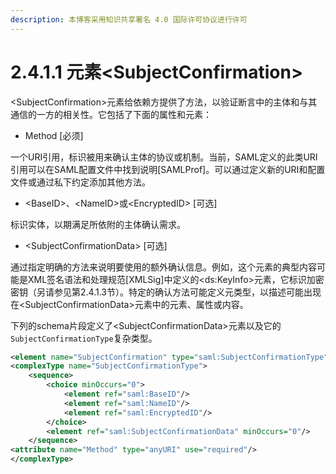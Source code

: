 ```yaml
---
description: 本博客采用知识共享署名 4.0 国际许可协议进行许可
---
```


# 2.4.1.1 元素\<SubjectConfirmation>

\<SubjectConfirmation\>元素给依赖方提供了方法，以验证断言中的主体和与其通信的一方的相关性。它包括了下面的属性和元素：

+ Method [必须]      

一个URI引用，标识被用来确认主体的协议或机制。当前，SAML定义的此类URI引用可以在SAML配置文件中找到说明[SAMLProf]。可以通过定义新的URI和配置文件或通过私下约定添加其他方法。

+ \<BaseID\>、\<NameID\>或\<EncryptedID\> [可选]

标识实体，以期满足所依附的主体确认需求。

+ \<SubjectConfirmationData\> [可选]

通过指定明确的方法来说明要使用的额外确认信息。例如，这个元素的典型内容可能是XML签名语法和处理规范[XMLSig]中定义的\<ds:KeyInfo\>元素，它标识加密密钥（另请参见第2.4.1.3节）。特定的确认方法可能定义元类型，以描述可能出现在\<SubjectConfirmationData\>元素中的元素、属性或内容。

下列的schema片段定义了\<SubjectConfirmationData\>元素以及它的```SubjectConfirmationType```复杂类型。

```xml
<element name="SubjectConfirmation" type="saml:SubjectConfirmationType"/>
<complexType name="SubjectConfirmationType">
    <sequence>
        <choice minOccurs="0">
            <element ref="saml:BaseID"/>
            <element ref="saml:NameID"/>
            <element ref="saml:EncryptedID"/>
        </choice>
        <element ref="saml:SubjectConfirmationData" minOccurs="0"/>
    </sequence>
<attribute name="Method" type="anyURI" use="required"/>
</complexType>
```

